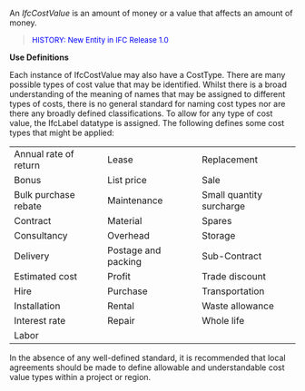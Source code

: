 ﻿An _IfcCostValue_ is an amount of money or a value that affects an amount of money.

> <font color="#0000FF" size="-1">HISTORY: New Entity in IFC
		Release 1.0</font>

**Use Definitions**

Each instance of IfcCostValue may also have a CostType. There are many possible types of cost value that may be identified. Whilst there is a broad understanding of the meaning of names that may be assigned to different types of costs, there is no general standard for naming cost types nor are there any broadly defined classifications. To allow for any type of cost value, the IfcLabel datatype is assigned. The following defines some cost types that might be applied:

<table cellpadding="2" cellspacing="2"> 
		<tr> 
		  <td width="209">Annual rate of return</td> 
		  <td width="209">Lease</td> 
		  <td width="209">Replacement</td> 
		</tr> 
		<tr> 
		  <td width="209">Bonus</td> 
		  <td width="209">List price</td> 
		  <td width="209">Sale</td> 
		</tr> 
		<tr> 
		  <td width="209">Bulk purchase rebate</td> 
		  <td width="209">Maintenance</td> 
		  <td width="209">Small quantity surcharge</td> 
		</tr> 
		<tr> 
		  <td width="209">Contract</td> 
		  <td width="209">Material</td> 
		  <td width="209">Spares</td> 
		</tr> 
		<tr> 
		  <td width="209">Consultancy</td> 
		  <td width="209">Overhead</td> 
		  <td width="209">Storage</td> 
		</tr> 
		<tr> 
		  <td width="209">Delivery</td> 
		  <td width="209">Postage and packing</td> 
		  <td width="209">Sub-Contract</td> 
		</tr> 
		<tr> 
		  <td width="209">Estimated cost</td> 
		  <td width="209">Profit</td> 
		  <td width="209">Trade discount</td> 
		</tr> 
		<tr> 
		  <td width="209">Hire</td> 
		  <td width="209">Purchase</td> 
		  <td width="209">Transportation</td> 
		</tr> 
		<tr> 
		  <td width="209">Installation</td> 
		  <td width="209">Rental</td> 
		  <td width="209">Waste allowance</td> 
		</tr> 
		<tr> 
		  <td width="209">Interest rate</td> 
		  <td width="209">Repair</td> 
		  <td width="209">Whole life</td> 
		</tr> 
		<tr> 
		  <td width="209">Labor</td> 
		  <td width="209"></td> 
		  <td width="209"></td> 
		</tr> 
	 </table>

In the absence of any well-defined standard, it is recommended that local agreements should be made to define allowable and understandable cost value types within a project or region.
